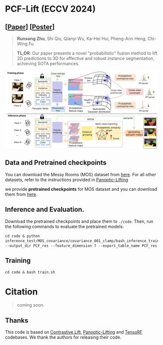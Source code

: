 # PCF-Lift (ECCV 2024)
## [[Paper](https://arxiv.org/abs/2410.10659)] [[Poster](https://github.com/Runsong123/PCF-Lift/blob/main/assets/Poster_PCF_Lift.pdf)]

> **Runsong Zhu**, Shi Qiu, Qianyi Wu, Ka-Hei Hui, Pheng-Ann Heng, Chi-Wing Fu
> 

>**TL;DR**: Our paper presents a novel "probabilistic" fusion method to lift 2D predictions to 3D for effective and robust instance segmentation, achieving SOTA performances.

> 

![image](https://github.com/Runsong123/PCF-Lift/blob/main/assets/Overview.png)




## Data and Pretrained checkpoints
You can download the Messy Rooms (MOS) dataset from [here](https://figshare.com/s/b195ce8bd8eafe79762b). For all other datasets, refer to
the instructions provided in [Panoptic-Lifting](https://github.com/nihalsid/panoptic-lifting)



we provide **pretrained checkpoints** for MOS dataset and you can download them from [here](https://mycuhk-my.sharepoint.com/:u:/g/personal/1155183723_link_cuhk_edu_hk/EYVeG_sGhRVEtEoZoh9nj_kB6VwTBa22kqWCcEeD5BqsyA?e=9MlcYd).

## Inference and Evaluation.
Download the pretrained checkpoints and place them to ```./code```. Then, run the following commands to evaluate the pretrained models:
```
cd code & python inference_test/MOS_covariance/covariance_001_clamp/bash_inference_training_view_official_v2_learned_covariance_v1.py --output_dir PCF_res --feature_dimension 7 --export_table_name PCF_res 
```

## Training
```
cd code & bash train.sh
```

# Citation
> coming soon.

## Thanks
This code is based on [Contrastive Lift](https://github.com/yashbhalgat/Contrastive-Lift), [Panoptic-Lifting](https://github.com/nihalsid/panoptic-lifting) and [TensoRF](https://github.com/apchenstu/TensoRF) codebases. We thank the authors for releasing their code. 
